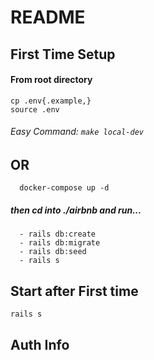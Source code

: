 # README
## First Time Setup
####  From root directory
```
cp .env{.example,}
source .env
```
 
###### Easy Command: `make local-dev`

## OR
```
  docker-compose up -d
```
#####  then cd into ./airbnb and run...
```
  - rails db:create
  - rails db:migrate
  - rails db:seed
  - rails s
```

## Start after First time
```rails s```
## Auth Info
